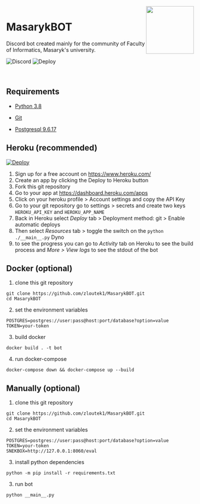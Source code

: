 <img align="right" src="https://cdn.discordapp.com/avatars/605352263040630795/a2205b2834e12560d416b56ec2aece06.webp?size=128" height="128" width="128">

# MasarykBOT

Discord bot created mainly for the community of Faculty of Informatics, Masaryk's university.

![Discord](https://discordapp.com/api/guilds/486184376544002073/widget.png?style=shield) ![Deploy](https://github.com/zloutek1/MasarykBOT/workflows/Deploy/badge.svg)

⁣

## Requirements

- [Python 3.8](https://www.python.org/downloads/)

- [Git](https://git-scm.com/downloads)
- [Postgresql 9.6.17](https://git-scm.com/downloads)



## Heroku (recommended)

 [![Deploy](https://www.herokucdn.com/deploy/button.svg)](https://heroku.com/deploy?template=https://github.com/zloutek1/MasarykBOT/tree/v2)

1. Sign up for a free account on https://www.heroku.com/
2. Create an app by clicking the Deploy to Heroku button
3. Fork this git repository
4. Go to your app at https://dashboard.heroku.com/apps
5. Click on your heroku profile > Account settings and copy the API Key
5. Go to your git repository go to settings > secrets and create two keys `HEROKU_API_KEY` and `HEROKU_APP_NAME`
5. Back in Heroku select *Deploy* tab > Deployment method: git > Enable automatic deploys
6. Then select *Resources* tab > toggle the switch on the `python ./__main__.py` Dyno
8. to see the progress you can go to *Activity* tab on Heroku to see the build process and *More > View logs* to see the stdout of the bot



## Docker (optional)

1. clone this git repository
```
git clone https://github.com/zloutek1/MasarykBOT.git
cd MasarykBOT
```

2. set the environment variables
```
POSTGRES=postgres://user:pass@host:port/database?option=value
TOKEN=your-token
```

3. build docker
```
docker build . -t bot
```

4. run docker-compose
```
docker-compose down && docker-compose up --build
```



## Manually (optional)

1. clone this git repository
```
git clone https://github.com/zloutek1/MasarykBOT.git
cd MasarykBOT
```

2. set the environment variables
```
POSTGRES=postgres://user:pass@host:port/database?option=value
TOKEN=your-token
SNEKBOX=http://127.0.0.1:8060/eval
```

3. install python dependencies
```
python -m pip install -r requirements.txt
```

3. run bot
```
python __main__.py
```

